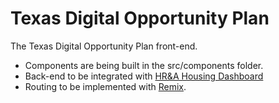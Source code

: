 # Texas Digital Opportunity Plan

The Texas Digital Opportunity Plan front-end.

- Components are being built in the src/components folder.
- Back-end to be integrated with [HR&A Housing Dashboard](https://github.com/HRAAdvisors/housing-frontend)
- Routing to be implemented with [Remix](https://remix.run/).
